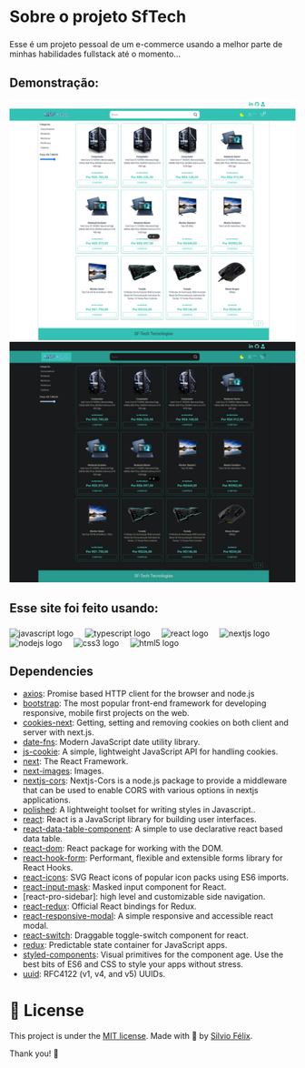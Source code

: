 <h1 align="left">Sobre o projeto SfTech</h1>

###

<p align="left">Esse é um projeto pessoal de um e-commerce usando a melhor parte de minhas habilidades fullstack até o momento...</p>

## Demonstração:

  <img src="public/images/front_light.png"  alt="demonstration"  />
  <img src="public/images/front_dark.png"  alt="demonstration"  />
  
###

<h2 align="left">Esse site foi feito usando:</h2>

###

<div align="left">
  <img src="https://cdn.jsdelivr.net/gh/devicons/devicon/icons/javascript/javascript-original.svg" height="40" alt="javascript logo"  />
  <img width="12" />
  <img src="https://cdn.jsdelivr.net/gh/devicons/devicon/icons/typescript/typescript-original.svg" height="40" alt="typescript logo"  />
  <img width="12" />
  <img src="https://cdn.jsdelivr.net/gh/devicons/devicon/icons/react/react-original.svg" height="40" alt="react logo"  />
  <img width="12" />
  <img src="https://cdn.jsdelivr.net/gh/devicons/devicon/icons/nextjs/nextjs-original.svg" height="40" alt="nextjs logo"  />
  <img width="12" />
  <img src="https://cdn.jsdelivr.net/gh/devicons/devicon/icons/nodejs/nodejs-original.svg" height="40" alt="nodejs logo"  />
  <img width="12" />
  <img src="https://cdn.jsdelivr.net/gh/devicons/devicon/icons/css3/css3-original.svg" height="40" alt="css3 logo"  />
  <img width="12" />
  <img src="https://cdn.jsdelivr.net/gh/devicons/devicon/icons/html5/html5-original.svg" height="40" alt="html5 logo"  />
</div>

## Dependencies

- [axios](https://ghub.io/axios): Promise based HTTP client for the browser and node.js
- [bootstrap](https://getbootstrap.com/): The most popular front-end framework for developing responsive, mobile first projects on the web.
- [cookies-next](https://github.com/andreizanik/cookies-next#readme): Getting, setting and removing cookies on both client and server with next.js.
- [date-fns](https://github.com/date-fns/date-fns#readme): Modern JavaScript date utility library.
- [js-cookie](https://github.com/js-cookie/js-cookie#readme): A simple, lightweight JavaScript API for handling cookies.
- [next](https://nextjs.org): The React Framework.
- [next-images](https://github.com/arefaslani/next-images#readme): Images.
- [nextjs-cors](https://github.com/yonycalsin/nextjs-cors#readme): Nextjs-Cors is a node.js package to provide a middleware that can be used to enable CORS with various options in nextjs applications.
- [polished](https://polished.js.org/): A lightweight toolset for writing styles in Javascript..
- [react](https://ghub.io/react): React is a JavaScript library for building user interfaces.
- [react-data-table-component](https://github.com/jbetancur/react-data-table-component#readme): A simple to use declarative react based data table.
- [react-dom](https://ghub.io/react-dom): React package for working with the DOM.
- [react-hook-form](https://www.react-hook-form.com): Performant, flexible and extensible forms library for React Hooks.
- [react-icons](https://ghub.io/react-icons): SVG React icons of popular icon packs using ES6 imports.
- [react-input-mask](https://github.com/sanniassin/react-input-mask): Masked input component for React.
- [react-pro-sidebar]: high level and customizable side navigation.
- [react-redux](https://github.com/reduxjs/react-redux): Official React bindings for Redux.
- [react-responsive-modal](https://react-responsive-modal.leopradel.com/): A simple responsive and accessible react modal.
- [react-switch](https://github.com/markusenglund/react-switch#readme): Draggable toggle-switch component for react.
- [redux](http://redux.js.org): Predictable state container for JavaScript apps.
- [styled-components](https://ghub.io/styled-components): Visual primitives for the component age. Use the best bits of ES6 and CSS to style your apps without stress.
- [uuid](https://ghub.io/uuid): RFC4122 (v1, v4, and v5) UUIDs.

# :page_facing_up: License

This project is under the [MIT license](./LICENSE).
Made with 💖 by [Silvio Félix](https://www.linkedin.com/in/silviofelix32/).

Thank you! 🌠

###
